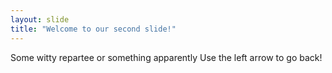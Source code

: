 ```yaml
---
layout: slide
title: "Welcome to our second slide!"
---
```

Some witty repartee or something apparently
Use the left arrow to go back!
